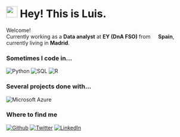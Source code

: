 <h1><img src="https://emojis.slackmojis.com/emojis/images/1531849430/4246/blob-sunglasses.gif?1531849430" width="30"/> Hey! This is Luis.</h1>


<p>Welcome! 
</br>Currently working as a <b>Data analyst</b> at <b>EY (DnA FSO)</b> from <img src="https://cdn-icons-png.flaticon.com/512/323/323365.png" width="13"/> <b>Spain</b>, currently living in <b>Madrid</b>. </p>
<h3>Sometimes I code in...</h3>
<p>
  <img alt="Python" src="https://img.shields.io/badge/-Python-3776AB?style=flat-square&logo=python&logoColor=white" />
  <img alt="SQL" src="https://img.shields.io/badge/-SQL-00599C?style=flat-square&llogo=SQL&logoColor=white" /> 
  <img alt="R" src="https://img.shields.io/badge/-R-276DC3?style=flat-square&logo=r&logoColor=white" /> 
  
<h3>Several projects done with...</h3>
  <img alt="Microsoft Azure" src="https://img.shields.io/badge/Microsoft_Azure-0089D6?style=for-the-badge&logo=microsoft-azure&logoColor=white" />

<h3>Where to find me</h3>
<p><a href="https://github.com/luisalro" target="_blank"><img alt="Github" src="https://img.shields.io/badge/GitHub-%2312100E.svg?&style=for-the-badge&logo=Github&logoColor=white" /></a> <a href="https://twitter.com/luisalro94" target="_blank"><img alt="Twitter" src="https://img.shields.io/badge/twitter-%231DA1F2.svg?&style=for-the-badge&logo=twitter&logoColor=white" /></a> <a href="https://www.linkedin.com/in/luis-roman-383b12b5" target="_blank"><img alt="LinkedIn" src="https://img.shields.io/badge/linkedin-%230077B5.svg?&style=for-the-badge&logo=linkedin&logoColor=white" /></a> 
</p>


